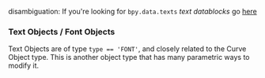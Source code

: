 disambiguation: If you're looking for `bpy.data.texts` _text datablocks_ go [here](bpy_data_texts)

### Text Objects / Font Objects

Text Objects are of type `type == 'FONT'`, and closely related to the Curve Object type. This is another object type that has many parametric ways to modify it.